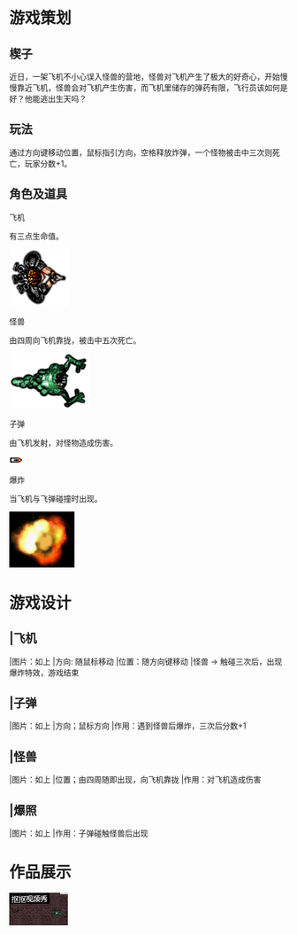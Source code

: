 # 游戏策划

## 楔子

近日，一架飞机不小心误入怪兽的营地，怪兽对飞机产生了极大的好奇心，开始慢慢靠近飞机，怪兽会对飞机产生伤害，而飞机里储存的弹药有限，飞行员该如何是好？他能逃出生天吗？

## 玩法

通过方向键移动位置，鼠标指引方向，空格释放炸弹，一个怪物被击中三次则死亡，玩家分数+1。

## 角色及道具

飞机

有三点生命值。

![](images\player.png)

怪兽

由四周向飞机靠拢，被击中五次死亡。

![](images\monster.png)

子弹

由飞机发射，对怪物造成伤害。

![](images\bullet.png)

爆炸

当飞机与飞弹碰撞时出现。

![](images\explode.png)

# 游戏设计

|飞机            
----------------
|图片：如上
|方向: 随鼠标移动
|位置：随方向键移动
|怪兽 → 触碰三次后，出现爆炸特效，游戏结束

|子弹
--------------
|图片：如上
|方向；鼠标方向
|作用：遇到怪兽后爆炸，三次后分数+1

|怪兽
---------------
|图片：如上
|位置；由四周随即出现，向飞机靠拢
|作用：对飞机造成伤害

|爆照
--------------
|图片：如上
|作用：子弹碰触怪兽后出现

# 作品展示

![](images\1111.gif)



